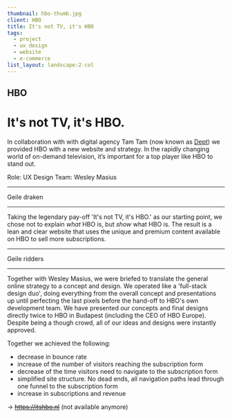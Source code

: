 ```yaml
---
thumbnail: hbo-thumb.jpg
client: HBO
title: It's not TV, it's HBO
tags:
  - project
  - ux design
  - website
  - e-commerce
list_layout: landscape:2-col
---
```


## HBO

# It's not TV, it's HBO.

In collaboration with with digital agency Tam Tam (now known as [Dept](https://www.deptagency.com/)) we provided HBO with a new website and strategy. In the rapidly changing world of on-demand television, it’s important for a top player like HBO to stand out.

Role: UX Design
Team: Wesley Masius

---

Geile draken

---

Taking the legendary pay-off 'It's not TV, it's HBO.' as our starting point, we chose not to explain _what_ HBO is, but _show_ what HBO is. The result is a lean and clear website that uses the unique and premium content available on HBO to sell more subscriptions.

---

Geile ridders

---

Together with Wesley Masius, we were briefed to translate the general online strategy to a concept and design. We operated like a 'full-stack design duo', doing everything from the overall concept and presentations up until perfecting the last pixels before the hand-off to HBO's own development team. We have presented our concepts and final designs directly twice to HBO in Budapest (including the CEO of HBO Europe). Despite being a though crowd, all of our ideas and designs were instantly approved.

Together we achieved the following:

- decrease in bounce rate
- increase of the number of visitors reaching the subscription form
- decrease of the time visitors need to navigate to the subscription form
- simplified site structure. No dead ends, all navigation paths lead through one funnel to the subscription form
- increase in subscriptions and revenue

&rarr; ~~https://itshbo.nl~~ (not available anymore)
